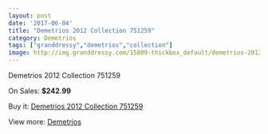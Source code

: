 ```yaml
---
layout: post
date: '2017-06-04'
title: "Demetrios 2012 Collection 751259"
category: Demetrios
tags: ["granddressy","demetrios","collection"]
image: http://img.granddressy.com/15809-thickbox_default/demetrios-2012-collection-751259.jpg
---
```

Demetrios 2012 Collection 751259

On Sales: **$242.99**
<a href="https://www.granddressy.com/en/demetrios/14838-demetrios-2012-collection-751259.html"><amp-img layout="responsive" width="600" height="600" src="//img.granddressy.com/15809-thickbox_default/demetrios-2012-collection-751259.jpg" alt="Demetrios 2012 Collection 751259 0" /></a>

Buy it: [Demetrios 2012 Collection 751259](https://www.granddressy.com/en/demetrios/14838-demetrios-2012-collection-751259.html "Demetrios 2012 Collection 751259")

View more: [Demetrios](https://www.granddressy.com/en/343-demetrios "Demetrios")